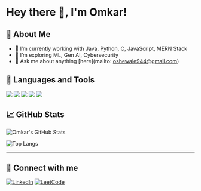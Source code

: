 # Hey there 👋, I'm Omkar!

## 🚀 About Me
- 🌱 I’m currently working with Java, Python, C, JavaScript, MERN Stack
- 🤖 I’m exploring ML, Gen AI, Cybersecurity
- 💬 Ask me about anything [here](mailto: oshewale944@gmail.com)

## 🔧 Languages and Tools
<p>
  <img src="https://img.shields.io/badge/Java-ED8B00?style=for-the-badge&logo=java&logoColor=white"/>
  <img src="https://img.shields.io/badge/Javascript-F7DF1E?style=for-the-badge&logo=javascript&logoColor=black"/>
  <img src="https://img.shields.io/badge/Python-3776AB?style=for-the-badge&logo=python&logoColor=white"/>
  <img src="https://img.shields.io/badge/React-61DAFB?style=for-the-badge&logo=react&logoColor=black"/>
  <img src="https://img.shields.io/badge/Node.js-339933?style=for-the-badge&logo=nodedotjs&logoColor=white"/>
</p>

## 📈 GitHub Stats
![Omkar's GitHub Stats](https://github-readme-stats.vercel.app/api?username=YOUR_USERNAME&show_icons=true&theme=dark)

![Top Langs](https://github-readme-stats.vercel.app/api/top-langs/?username=YOUR_USERNAME&layout=compact&theme=dark)

---

## 🔗 Connect with me
[![LinkedIn](https://img.shields.io/badge/LinkedIn-blue?style=for-the-badge&logo=linkedin)](https://linkedin.com/in/your-profile)
[![LeetCode](https://img.shields.io/badge/LeetCode-orange?style=for-the-badge&logo=leetcode)](https://leetcode.com/your-profile)
